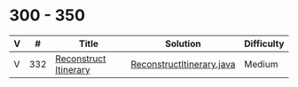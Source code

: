 # 300 - 350

 V | #  | Title | Solution | Difficulty 
-- | --- | ----- | -------- | ---------- 
V | 332   | [Reconstruct Itinerary][332-link] | [ReconstructItinerary.java][332-solution] | Medium

[332-link]: https://leetcode.com/problems/reconstruct-itinerary/
[332-solution]: https://github.com/jsong00505/LeetCode/blob/master/Algorithms/src/main/java/medium/r/ReconstructItinerary.java
